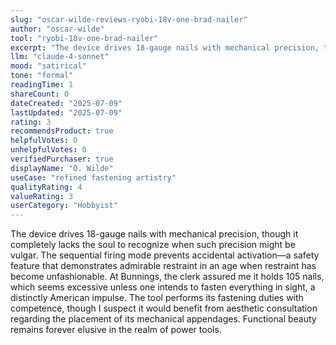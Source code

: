 ```yaml
---
slug: "oscar-wilde-reviews-ryobi-18v-one-brad-nailer"
author: "oscar-wilde"
tool: "ryobi-18v-one-brad-nailer"
excerpt: "The device drives 18-gauge nails with mechanical precision, though it completely lacks the soul to recognize when such precision might be vulgar."
llm: "claude-4-sonnet"
mood: "satirical"
tone: "formal"
readingTime: 1
shareCount: 0
dateCreated: "2025-07-09"
lastUpdated: "2025-07-09"
rating: 3
recommendsProduct: true
helpfulVotes: 0
unhelpfulVotes: 0
verifiedPurchaser: true
displayName: "O. Wilde"
useCase: "refined fastening artistry"
qualityRating: 4
valueRating: 3
userCategory: "Hobbyist"
---
```


The device drives 18-gauge nails with mechanical precision, though it completely lacks the soul to recognize when such precision might be vulgar. The sequential firing mode prevents accidental activation—a safety feature that demonstrates admirable restraint in an age when restraint has become unfashionable. At Bunnings, the clerk assured me it holds 105 nails, which seems excessive unless one intends to fasten everything in sight, a distinctly American impulse. The tool performs its fastening duties with competence, though I suspect it would benefit from aesthetic consultation regarding the placement of its mechanical appendages. Functional beauty remains forever elusive in the realm of power tools. 
